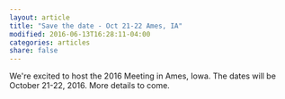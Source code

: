 ```yaml
---
layout: article
title: "Save the date - Oct 21-22 Ames, IA"
modified: 2016-06-13T16:28:11-04:00
categories: articles
share: false
---
```


We're excited to host the 2016 Meeting in Ames, Iowa.  The dates will be October 21-22, 2016.  More details to come.



